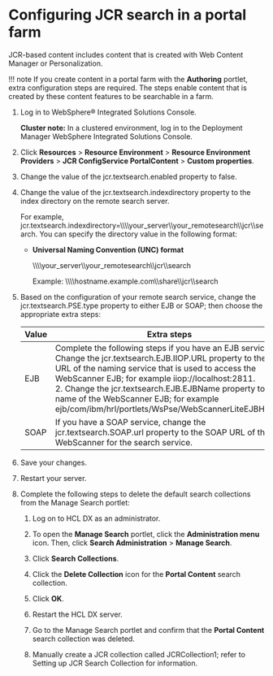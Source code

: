 # Configuring JCR search in a portal farm

JCR-based content includes content that is created with Web Content Manager or Personalization.

!!! note
    If you create content in a portal farm with the **Authoring** portlet, extra configuration steps are required. The steps enable content that is created by these content features to be searchable in a farm.

1.  Log in to WebSphere® Integrated Solutions Console.

    **Cluster note:** In a clustered environment, log in to the Deployment Manager WebSphere Integrated Solutions Console.

2.  Click **Resources** \> **Resource Environment** \> **Resource Environment Providers** \> **JCR ConfigService PortalContent** \> **Custom properties**.

3.  Change the value of the jcr.textsearch.enabled property to false.

4.  Change the value of the jcr.textsearch.indexdirectory property to the index directory on the remote search server.

    For example, jcr.textsearch.indexdirectory=\\\\\\\\your\_server\\\\your\_remotesearch\\\\jcr\\\\search. You can specify the directory value in the following format:

    -   **Universal Naming Convention \(UNC\) format**

        \\\\\\\\your\_server\\\\your\_remotesearch\\\\jcr\\\\search

        Example: \\\\\\\\hostname.example.com\\\\share\\\\jcr\\\\search

5.  Based on the configuration of your remote search service, change the jcr.textsearch.PSE.type property to either EJB or SOAP; then choose the appropriate extra steps:

    |Value|Extra steps|
    |-----|-----------|
    |EJB|Complete the following steps if you have an EJB service:    1.  Change the jcr.textsearch.EJB.IIOP.URL property to the URL of the naming service that is used to access the WebScanner EJB; for example iiop://localhost:2811. <br/> 2.  Change the jcr.textsearch.EJB.EJBName property to the name of the WebScanner EJB; for example ejb/com/ibm/hrl/portlets/WsPse/WebScannerLiteEJBHome.|
    |SOAP|If you have a SOAP service, change the jcr.textsearch.SOAP.url property to the SOAP URL of the WebScanner for the search service.|

6.  Save your changes.

7.  Restart your server.

8.  Complete the following steps to delete the default search collections from the Manage Search portlet:

    1.  Log on to HCL DX as an administrator.

    2.  To open the **Manage Search** portlet, click the **Administration menu** icon. Then, click **Search Administration** \> **Manage Search**.

    3.  Click **Search Collections**.

    4.  Click the **Delete Collection** icon for the **Portal Content** search collection.

    5.  Click **OK**.

    6.  Restart the HCL DX server.

    7.  Go to the Manage Search portlet and confirm that the **Portal Content** search collection was deleted.

    8.  Manually create a JCR collection called JCRCollection1; refer to Setting up JCR Search Collection for information.



